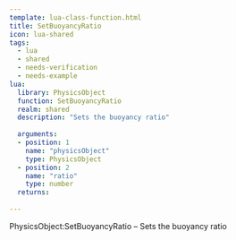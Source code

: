 ```yaml
---
template: lua-class-function.html
title: SetBuoyancyRatio
icon: lua-shared
tags:
  - lua
  - shared
  - needs-verification
  - needs-example
lua:
  library: PhysicsObject
  function: SetBuoyancyRatio
  realm: shared
  description: "Sets the buoyancy ratio"
  
  arguments:
  - position: 1
    name: "physicsObject"
    type: PhysicsObject
  - position: 2
    name: "ratio"
    type: number
  returns:
    
---
```


<div class="lua__search__keywords">
PhysicsObject:SetBuoyancyRatio &#x2013; Sets the buoyancy ratio
</div>
